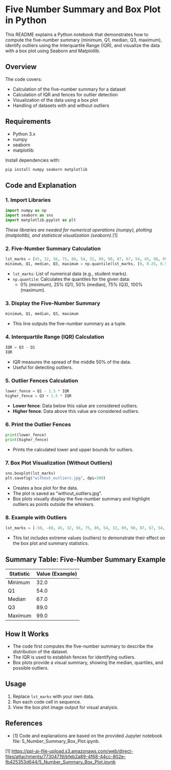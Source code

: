 # Five Number Summary and Box Plot in Python

This README explains a Python notebook that demonstrates how to compute the five-number summary (minimum, Q1, median, Q3, maximum), identify outliers using the Interquartile Range (IQR), and visualize the data with a box plot using Seaborn and Matplotlib.

## **Overview**

The code covers:
- Calculation of the five-number summary for a dataset
- Calculation of IQR and fences for outlier detection
- Visualization of the data using a box plot
- Handling of datasets with and without outliers

## **Requirements**

- Python 3.x
- numpy
- seaborn
- matplotlib

Install dependencies with:

```bash
pip install numpy seaborn matplotlib
```

## **Code and Explanation**

### **1. Import Libraries**

```python
import numpy as np
import seaborn as sns
import matplotlib.pyplot as plt
```
*These libraries are needed for numerical operations (numpy), plotting (matplotlib), and statistical visualization (seaborn).*[1]

### **2. Five-Number Summary Calculation**

```python
lst_marks = [45, 32, 56, 75, 89, 54, 32, 89, 90, 87, 67, 54, 45, 98, 99, 67, 74]
minimum, Q1, median, Q3, maximum = np.quantile(lst_marks, [0, 0.25, 0.50, 0.75, 1.0])
```
- `lst_marks`: List of numerical data (e.g., student marks).
- `np.quantile`: Calculates the quantiles for the given data:
  - 0% (minimum), 25% (Q1), 50% (median), 75% (Q3), 100% (maximum).

### **3. Display the Five-Number Summary**

```python
minimum, Q1, median, Q3, maximum
```
- This line outputs the five-number summary as a tuple.

### **4. Interquartile Range (IQR) Calculation**

```python
IQR = Q3 - Q1
IQR
```
- IQR measures the spread of the middle 50% of the data.
- Useful for detecting outliers.

### **5. Outlier Fences Calculation**

```python
lower_fence = Q1 - 1.5 * IQR
higher_fence = Q3 + 1.5 * IQR
```
- **Lower fence**: Data below this value are considered outliers.
- **Higher fence**: Data above this value are considered outliers.

### **6. Print the Outlier Fences**

```python
print(lower_fence)
print(higher_fence)
```
- Prints the calculated lower and upper bounds for outliers.

### **7. Box Plot Visualization (Without Outliers)**

```python
sns.boxplot(lst_marks)
plt.savefig("without_outliers.jpg", dpi=300)
```
- Creates a box plot for the data.
- The plot is saved as "without_outliers.jpg".
- Box plots visually display the five-number summary and highlight outliers as points outside the whiskers.

### **8. Example with Outliers**

```python
lst_marks = [-50, -60, 45, 32, 56, 75, 89, 54, 32, 89, 90, 87, 67, 54, 45, 98, 99, 67, 74, 150, 170]
```
- This list includes extreme values (outliers) to demonstrate their effect on the box plot and summary statistics.

## **Summary Table: Five-Number Summary Example**

| Statistic | Value (Example) |
|-----------|-----------------|
| Minimum   | 32.0            |
| Q1        | 54.0            |
| Median    | 67.0            |
| Q3        | 89.0            |
| Maximum   | 99.0            |

## **How It Works**

- The code first computes the five-number summary to describe the distribution of the dataset.
- The IQR is used to establish fences for identifying outliers.
- Box plots provide a visual summary, showing the median, quartiles, and possible outliers.

## **Usage**

1. Replace `lst_marks` with your own data.
2. Run each code cell in sequence.
3. View the box plot image output for visual analysis.

## **References**

- [1] Code and explanations are based on the provided Jupyter notebook file: 5_Number_Summary_Box_Plot.ipynb.

[1] https://ppl-ai-file-upload.s3.amazonaws.com/web/direct-files/attachments/77304719/bfeb2a89-4f68-44cc-802e-fb425353d644/5_Number_Summary_Box_Plot.ipynb
